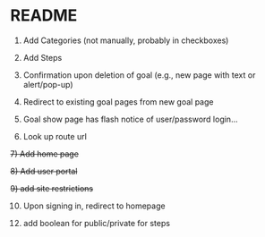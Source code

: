 # README

1) Add Categories (not manually, probably in checkboxes)

2) Add Steps

3) Confirmation upon deletion of goal (e.g., new page with text or alert/pop-up)

4) Redirect to existing goal pages from new goal page

5) Goal show page has flash notice of user/password login...

6) Look up route url

~~7) Add home page~~

~~8) Add user portal~~

~~9) add site restrictions~~

10) Upon signing in, redirect to homepage

<!-- 11) Link to step show page from homepage, profile, goal show page
  - list steps on goal show page under users' links -->


12) add boolean for public/private for steps

